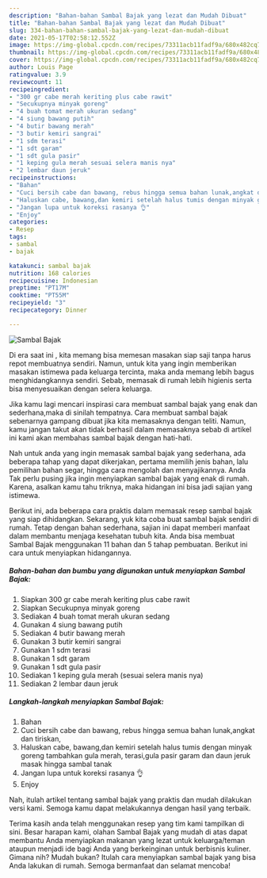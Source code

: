 ```yaml
---
description: "Bahan-bahan Sambal Bajak yang lezat dan Mudah Dibuat"
title: "Bahan-bahan Sambal Bajak yang lezat dan Mudah Dibuat"
slug: 334-bahan-bahan-sambal-bajak-yang-lezat-dan-mudah-dibuat
date: 2021-05-17T02:58:12.552Z
image: https://img-global.cpcdn.com/recipes/73311acb11fadf9a/680x482cq70/sambal-bajak-foto-resep-utama.jpg
thumbnail: https://img-global.cpcdn.com/recipes/73311acb11fadf9a/680x482cq70/sambal-bajak-foto-resep-utama.jpg
cover: https://img-global.cpcdn.com/recipes/73311acb11fadf9a/680x482cq70/sambal-bajak-foto-resep-utama.jpg
author: Louis Page
ratingvalue: 3.9
reviewcount: 11
recipeingredient:
- "300 gr cabe merah keriting plus cabe rawit"
- "Secukupnya minyak goreng"
- "4 buah tomat merah ukuran sedang"
- "4 siung bawang putih"
- "4 butir bawang merah"
- "3 butir kemiri sangrai"
- "1 sdm terasi"
- "1 sdt garam"
- "1 sdt gula pasir"
- "1 keping gula merah sesuai selera manis nya"
- "2 lembar daun jeruk"
recipeinstructions:
- "Bahan"
- "Cuci bersih cabe dan bawang, rebus hingga semua bahan lunak,angkat dan tiriskan,"
- "Haluskan cabe, bawang,dan kemiri setelah halus tumis dengan minyak goreng tambahkan gula merah, terasi,gula pasir garam dan daun jeruk masak hingga sambal tanak"
- "Jangan lupa untuk koreksi rasanya 👌"
- "Enjoy"
categories:
- Resep
tags:
- sambal
- bajak

katakunci: sambal bajak 
nutrition: 168 calories
recipecuisine: Indonesian
preptime: "PT17M"
cooktime: "PT55M"
recipeyield: "3"
recipecategory: Dinner

---
```



![Sambal Bajak](https://img-global.cpcdn.com/recipes/73311acb11fadf9a/680x482cq70/sambal-bajak-foto-resep-utama.jpg)

Di era  saat ini , kita memang bisa memesan masakan siap saji tanpa harus repot membuatnya sendiri. Namun, untuk kita yang ingin memberikan masakan istimewa pada keluarga tercinta, maka anda memang lebih bagus menghidangkannya sendiri. Sebab, memasak di rumah lebih higienis serta bisa menyesuaikan dengan selera keluarga.

Jika kamu lagi mencari inspirasi cara membuat sambal bajak yang enak dan sederhana,maka di sinilah tempatnya. Cara membuat sambal bajak  sebenarnya gampang dibuat jika kita memasaknya dengan teliti. Namun, kamu jangan takut akan tidak berhasil dalam memasaknya 
sebab di artikel ini kami akan membahas sambal bajak dengan hati-hati.  



Nah untuk anda yang ingin memasak sambal bajak yang sederhana, ada beberapa tahap yang dapat dikerjakan, pertama memilih jenis bahan, lalu pemilihan bahan segar, hingga cara mengolah dan menyajikannya. Anda Tak perlu pusing jika ingin menyiapkan sambal bajak yang enak di rumah. Karena, asalkan kamu  tahu triknya, maka hidangan ini bisa jadi sajian yang istimewa.

Berikut ini, ada beberapa cara praktis  dalam memasak resep sambal bajak yang siap dihidangkan. Sekarang, yuk kita coba buat sambal bajak sendiri di rumah. Tetap dengan bahan sederhana, sajian ini dapat memberi manfaat dalam membantu menjaga kesehatan tubuh kita. Anda bisa membuat Sambal Bajak menggunakan 11 bahan dan 5 tahap pembuatan. Berikut ini cara untuk menyiapkan hidangannya.

<!--inarticleads1-->

##### Bahan-bahan dan bumbu yang digunakan untuk menyiapkan Sambal Bajak:

1. Siapkan 300 gr cabe merah keriting plus cabe rawit
1. Siapkan Secukupnya minyak goreng
1. Sediakan 4 buah tomat merah ukuran sedang
1. Gunakan 4 siung bawang putih
1. Sediakan 4 butir bawang merah
1. Gunakan 3 butir kemiri sangrai
1. Gunakan 1 sdm terasi
1. Gunakan 1 sdt garam
1. Gunakan 1 sdt gula pasir
1. Sediakan 1 keping gula merah (sesuai selera manis nya)
1. Sediakan 2 lembar daun jeruk




<!--inarticleads2-->

##### Langkah-langkah menyiapkan Sambal Bajak:

1. Bahan
1. Cuci bersih cabe dan bawang, rebus hingga semua bahan lunak,angkat dan tiriskan,
1. Haluskan cabe, bawang,dan kemiri setelah halus tumis dengan minyak goreng tambahkan gula merah, terasi,gula pasir garam dan daun jeruk masak hingga sambal tanak
1. Jangan lupa untuk koreksi rasanya 👌
1. Enjoy




Nah, itulah artikel tentang  sambal bajak  yang praktis dan mudah dilakukan versi kami. Semoga kamu dapat melakukannya dengan hasil yang terbaik. 

Terima kasih anda telah menggunakan resep yang tim kami tampilkan di sini. Besar harapan kami, olahan  Sambal Bajak yang mudah di atas dapat membantu Anda menyiapkan makanan yang lezat untuk keluarga/teman ataupun menjadi ide bagi Anda yang berkeinginan untuk berbisnis kuliner. Gimana nih? Mudah bukan? Itulah cara menyiapkan sambal bajak yang bisa Anda lakukan di rumah. Semoga bermanfaat dan selamat mencoba!

